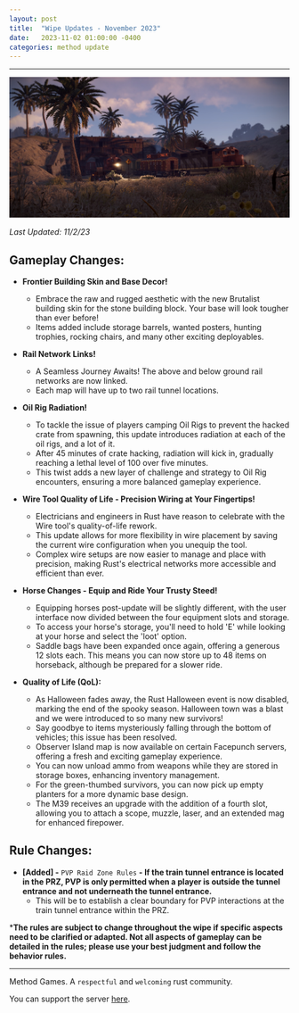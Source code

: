 ```yaml
---
layout: post
title:  "Wipe Updates - November 2023"
date:   2023-11-02 01:00:00 -0400
categories: method update
---
```


<hr color="#22ffcd">

<p align="center">
  <img src="/assets/media_posts/2023-11-02-november-wipe-updates/trains.png"/>
</p>

*Last Updated: 11/2/23*

## **Gameplay Changes:**

- **Frontier Building Skin and Base Decor!**
    - Embrace the raw and rugged aesthetic with the new Brutalist building skin for the stone building block. Your base will look tougher than ever before!
    - Items added include storage barrels, wanted posters, hunting trophies, rocking chairs, and many other exciting deployables.


- **Rail Network Links!**
    - A Seamless Journey Awaits! The above and below ground rail networks are now linked.
    - Each map will have up to two rail tunnel locations.

- **Oil Rig Radiation!**
    - To tackle the issue of players camping Oil Rigs to prevent the hacked crate from spawning, this update introduces radiation at each of the oil rigs, and a lot of it.
    - After 45 minutes of crate hacking, radiation will kick in, gradually reaching a lethal level of 100 over five minutes.
    - This twist adds a new layer of challenge and strategy to Oil Rig encounters, ensuring a more balanced gameplay experience.

- **Wire Tool Quality of Life - Precision Wiring at Your Fingertips!**
    - Electricians and engineers in Rust have reason to celebrate with the Wire tool's quality-of-life rework. 
    - This update allows for more flexibility in wire placement by saving the current wire configuration when you unequip the tool.
    - Complex wire setups are now easier to manage and place with precision, making Rust's electrical networks more accessible and efficient than ever.

- **Horse Changes - Equip and Ride Your Trusty Steed!**
    - Equipping horses post-update will be slightly different, with the user interface now divided between the four equipment slots and storage.
    - To access your horse's storage, you'll need to hold 'E' while looking at your horse and select the 'loot' option.
    - Saddle bags have been expanded once again, offering a generous 12 slots each. This means you can now store up to 48 items on horseback, although be prepared for a slower ride.

- **Quality of Life (QoL):**
    - As Halloween fades away, the Rust Halloween event is now disabled, marking the end of the spooky season. Halloween town was a blast and we were introduced to so many new survivors!
    - Say goodbye to items mysteriously falling through the bottom of vehicles; this issue has been resolved.
    - Observer Island map is now available on certain Facepunch servers, offering a fresh and exciting gameplay experience.
    - You can now unload ammo from weapons while they are stored in storage boxes, enhancing inventory management.
    - For the green-thumbed survivors, you can now pick up empty planters for a more dynamic base design.
    - The M39 receives an upgrade with the addition of a fourth slot, allowing you to attach a scope, muzzle, laser, and an extended mag for enhanced firepower.

## **Rule Changes:**

- **[Added] -** ``PVP Raid Zone Rules`` **- If the train tunnel entrance is located in the PRZ, PVP is only permitted when a player is outside the tunnel entrance and not underneath the tunnel entrance.**
    - This will be to establish a clear boundary for PVP interactions at the train tunnel entrance within the PRZ.

***The rules are subject to change throughout the wipe if specific aspects need to be clarified or adapted. Not all aspects of gameplay can be detailed in the rules; please use your best judgment and follow the behavior rules.**

<hr color="#22ffcd">

Method Games. A `respectful` and `welcoming` rust community.

You can support the server [here](https://paypal.me/bluejayonmeth).
